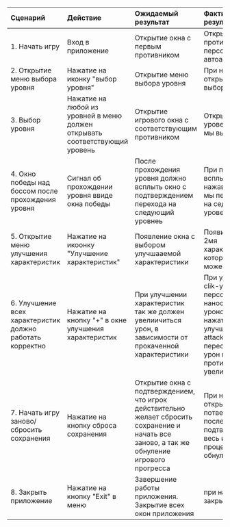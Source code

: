 |Сценарий|Действие|Ожидаемый результат|Фактический результат| Оценка|
|:---|:---|:---|:---|:---|
|1. Начать игру|Вход в приложение|Открытие окна с первым противником| Открылось окно с противникком, персонаж начал автоатаковать| выполнено|
|2. Открытие меню выбора уровня|Нажатие на иконку "выбор уровня" |Открытие меню выбора уровня|При нажатии открылось меню выбора уровня| выполнено |
|3. Выбор уровня|Нажатие на любой из уровней в меню должен открывать соответствующий уровень|Открытие игрового окна с соответствующим противником|Открывается уровень который мы выбрали |выполнено |
|4. Окно победы над боссом после прохождения уровня|Сигнал об прохождении уровня ввиде окна победы|После прохождения уровня должно всплыть окно с подтверждением перехода на следующий уровнеь|При прохождении всплыло окно, нажав на которое мы переносимся на седующий уровень|выполнено |
|5. Открытие меню улучшения характеристик|Нажатие на икоонку "Улучшение характеристик"|Появление окна с выбором улучшааемой характеристики|Появилось окно с 2мя характеристиками, которые мы можем улучшать|выполнено |
|6. Улучшение всех характеристик должно работать корректно|Нажатие на кнопку "+" в окне улучшения характеристик|При улучшении характеристик так же должен увелиичиться урон, в зависимости от прокаченной характеристики| При улучшениии clik-урона, персонаж начинае наносить больше уроно при нажатии, при улучшенни auto-attack переодический урон по противнику так же увеличивается|выполнено |
|7. Начать игру заново/сбросить сохранения|Нажатие на кнопку сброса сохранения|Открытие окна с подтверждением, что игрок действительно желает сбросить сохранение и начать все заново, а так же обнуление игрового прогресса|При нажатии открылось окно потверждения, после подтверждения весь игровой процес был обнулен |выполнено |
|8. Закрыть приложение|Нажатие на кнопку "Exit" в меню|Завершение работы приложения. Закрытие всех окон приложения|при нажатии, окно закрылось |выполнено |
